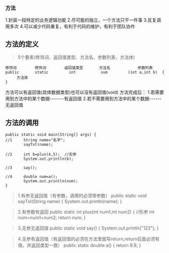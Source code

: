 ### 方法
1.封装一段特定的业务逻辑功能
2.尽可能的独立，一个方法只干一件事
3.反复调用多次
4.可以减少代码重复，有利于代码的维护，有利于团队协作

## 方法的定义
>5个要素(修饰词、返回值类型、方法名、参数列表、方法体)
	 
	修饰词        修饰词        返回值类型       方法名            参数列表
	public       static         int           sum         (int a,int b)  {
	     方法体
	}

方法可以有返回值(具体数据类型)也可以没有返回值(void)
方法完成后：
1.若需要用到方法中的某个数据-------有返回值
2.若不需要用到方法中的某个数据------无返回值
















## 方法的调用
	public static void main(String[] args) {
	//1		String name="名字";
			sayTxt(name);
		
	//2	    int b=plus(4,5);  //实参
			System.out.println(b);	
		
	//3  	say();
	
	//4     double num=a();
			System.out.println(num);
	}


>1.有参无返回值（有参数，调用时必须带参数）
	public static void sayTxt(String name) {
		System.out.println(name);
	}
	
>2.有参数有返回
	public static int plus(int num1,int num2) { //形参
		int num=num1+num2;
		return num;
	}


>3.无参无返回值
	public static void say() {
		System.out.println("123");
	}

>4.无参有返回值（有返回值的必须在方法里面写return,return后面必须有值，并返回类型一致）
	public static double a() {
		return 8.8;
	}
	
	
	

